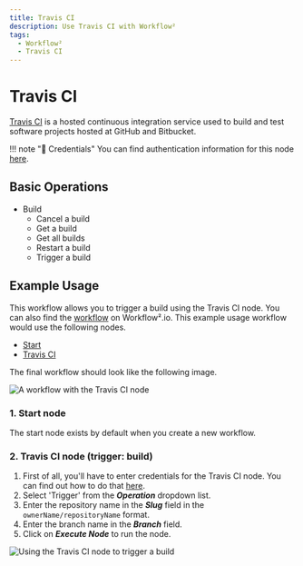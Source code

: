 ```yaml
---
title: Travis CI
description: Use Travis CI with Workflow²
tags:
  - Workflow²
  - Travis CI
---
```

# Travis CI

[Travis CI](https://travis-ci.com) is a hosted continuous integration service used to build and test software projects hosted at GitHub and Bitbucket.

!!! note "🔑 Credentials"
    You can find authentication information for this node [here](/workflow/integrations/credentials/travisCi/).


## Basic Operations

* Build
    * Cancel a build
    * Get a build
    * Get all builds
    * Restart a build
    * Trigger a build

## Example Usage

This workflow allows you to trigger a build using the Travis CI node. You can also find the [workflow](https://n8n.io/workflows/658) on Workflow².io. This example usage workflow would use the following nodes.
- [Start](/workflow/integrations/core-nodes/n8n-nodes-base.start/)
- [Travis CI]()

The final workflow should look like the following image.

![A workflow with the Travis CI node](/_images/integrations/nodes/travisci/workflow.png)

### 1. Start node

The start node exists by default when you create a new workflow.


### 2. Travis CI node (trigger: build)

1. First of all, you'll have to enter credentials for the Travis CI node. You can find out how to do that [here](/workflow/integrations/credentials/travisCi/).
2. Select 'Trigger' from the ***Operation*** dropdown list.
3. Enter the repository name in the ***Slug*** field in the `ownerName/repositoryName` format.
4. Enter the branch name in the ***Branch*** field.
5. Click on ***Execute Node*** to run the node.

![Using the Travis CI node to trigger a build](/_images/integrations/nodes/travisci/travisci_node.png)
